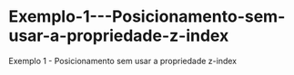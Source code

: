 # Exemplo-1---Posicionamento-sem-usar-a-propriedade-z-index
Exemplo 1  - Posicionamento sem usar a propriedade z-index
